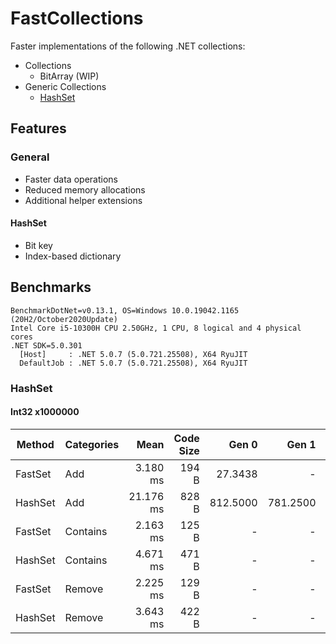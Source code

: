 # FastCollections
 Faster implementations of the following .NET collections:
 
 - Collections
   - BitArray (WIP)
 - Generic Collections
   - [HashSet](https://github.com/KimTisott/FastCollections/blob/main/FastCollections/FastSet.cs)

## Features

### General

- Faster data operations
- Reduced memory allocations
- Additional helper extensions

#### HashSet

- Bit key
- Index-based dictionary

## Benchmarks

```
BenchmarkDotNet=v0.13.1, OS=Windows 10.0.19042.1165 (20H2/October2020Update)
Intel Core i5-10300H CPU 2.50GHz, 1 CPU, 8 logical and 4 physical cores
.NET SDK=5.0.301
  [Host]     : .NET 5.0.7 (5.0.721.25508), X64 RyuJIT
  DefaultJob : .NET 5.0.7 (5.0.721.25508), X64 RyuJIT
 ```
 
### HashSet

#### Int32 x1000000

|  Method | Categories |      Mean | Code Size |    Gen 0 |    Gen 1 |    Gen 2 |    Allocated |
|-------- |----------- |----------:|----------:|---------:|---------:|---------:|-------------:|
| FastSet |        Add |  3.180 ms |     194 B |  27.3438 |        - |        - |    262,552 B |
| HashSet |        Add | 21.176 ms |     828 B | 812.5000 | 781.2500 | 781.2500 | 43,111,114 B |
| FastSet |   Contains |  2.163 ms |     125 B |        - |        - |        - |            - |
| HashSet |   Contains |  4.671 ms |     471 B |        - |        - |        - |            - |
| FastSet |     Remove |  2.225 ms |     129 B |        - |        - |        - |            - |
| HashSet |     Remove |  3.643 ms |     422 B |        - |        - |        - |            - |
